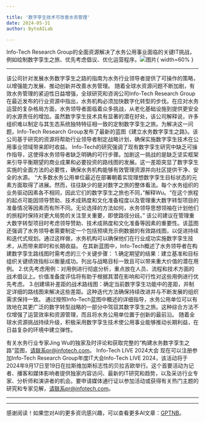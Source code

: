 ```yaml
---

title: '数字孪生技术可改善水务管理'
date: 2024-05-31
author: ByteAILab

---
```


Info-Tech Research Group的全面资源解决了水务公用事业面临的关键IT挑战，例如绘制数字孪生之旅、优先考虑倡议、优化运营程序。![图片](https://ai-techpark.com/wp-content/uploads/2024/05/Digital-Twin-960x540.jpg){ width=60% }

---
该公司针对发展水务数字孪生之路的指南为水务行业领导者提供了可操作的策略，以增强能力发展、推动创新并改善水务管理。
随着全球水资源问题不断加剧，有效水务管理的紧迫性日益增强，全球研究和咨询公司Info-Tech Research Group在最近发布的行业资源中指出，水务机构必须加快数字化转型的步伐。在应对水务运营的复杂格局方面，水务领导者面临着众多挑战，从老化基础设施到提供更安全的水源责任的增加。虽然数字孪生技术具有显著的潜在好处，该公司解释说，许多组织难以制定与其生态系统独特特征相一致的定制数字孪生之旅。为解决这一问题，Info-Tech Research Group发布了最新的蓝图《建立水务数字孪生之路》。该公司基于研究的资源将帮助行业领导者制定战略计划，确保实施数字孪生技术在公用事业领域带来即时收益。
Info-Tech的研究强调了现有数字孪生研究中缺乏可操作指导，这使得水务领导者缺乏明确的可行步骤。加剧这一挑战的是缺乏坚实框架来引导平衡期望的商业成果和必要投资的路线图的发展。这一差距突显了数字孪生实施的全面方法的必要性，确保水务机构能够有效管理资源并向社区提供干净、安全的水源。
“大多数水务公用单位最近在部署朝着实现理想数字孪生目标状态的元素方面取得了进展。然而，往往缺少的是对数字之旅的整体看法。每个水务组织的业务驱动因素各不相同，因此它们的数字孪生之旅也不同，”解释Wu。“在这个旅程的起点可能因领导赞助、技术成熟度和文化准备程度以及管理重大数字转型项目的准备情况等因素而有所不同。无论选择的方法如何，水务领导思想领袖在计划他们的旅程时保持对更大局势的关注至关重要，即使路径分歧。”
该公司建议在管理重大数字转型项目时考虑领导赞助、技术成熟度和文化准备等因素的重要性。该蓝图还强调了水务领导者需要制定一个包括预填充示例数据的有效路线图，以促进持续和迭代式规划。通过这样做，水务机构可以确保他们在行业成功实施数字孪生技术，从而带来即时和长期收益。
在其新蓝图中，Info-Tech概述了水务领导者在构建数字孪生路线图时需考虑的三个关键步骤：
1.确定期望的结果：建立基准和目标组织关键绩效指标以衡量成功。列出与战略目标一致且可以带来重大价值的潜在用例。
2.优先考虑用例：对用例进行彻底分析，重点放在人员、流程和技术方面的战术倡议上。价值准备度评估将有助于根据其潜在影响和可行性对这些用例进行优先考虑。
3.创建填补差距的战术路线图：确定当前数字孪生功能中的差距，并制定详细的路线图来解决这些差距。这种迭代方法确保持续改进并与不断发展的组织需求保持一致。
通过按照Info-Tech蓝图中概述的详细指导，水务公用单位可以有效地在其更广泛的数字转型战略的一部分中驾驭其数字孪生之旅。这种综合方法不仅增强了运营效率和资源管理，而且将水务公用单位置于创新的最前沿。
随着全球水资源挑战持续升级，积极采用数字孪生技术使公用事业能够推动长期利益，在日益复杂的环境中建立弹性。

有关水务行业专家Jing Wu的独家及时评论和获取完整的“构建水务数字孪生之路”蓝图，请联系pr@infotech.com。
Info-Tech LIVE 2024大会
现在可以注册参加Info-Tech Research Group年度IT大会Info-Tech LIVE 2024，该活动将于2024年9月17日至19日在拉斯维加斯标志性的贝拉吉欧举行。这个首要活动为记者、播客和媒体影响者提供独家内容访问、最新的IT研究和趋势，以及采访行业专家、分析师和演讲者的机会。要申请媒体通行证以参加活动或获得有关热门主题的研究和专家见解，请联系pr@infotech.com。

---
---
感谢阅读！如果您对AI的更多资讯感兴趣，可以查看更多AI文章：[GPTNB](https://gptnb.com)。